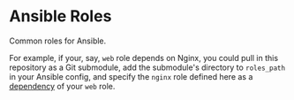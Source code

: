 # Ansible Roles

Common roles for Ansible.

For example, if your, say, `web` role depends on Nginx, you could pull in this repository as a Git submodule, add the submodule's directory to `roles_path` in your Ansible config, and specify the `nginx` role defined here as a [dependency](http://docs.ansible.com/ansible/playbooks_roles.html#role-dependencies) of your `web` role.
